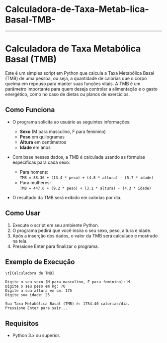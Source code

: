 # Calculadora-de-Taxa-Metab-lica-Basal-TMB-
---
# Calculadora de Taxa Metabólica Basal (TMB)

Este é um simples script em Python que calcula a Taxa Metabólica Basal (TMB) de uma pessoa, ou seja, a quantidade de calorias que o corpo queima em repouso para manter suas funções vitais. A TMB é um parâmetro importante para quem deseja controlar a alimentação e o gasto energético, como no caso de dietas ou planos de exercícios.

## Como Funciona

- O programa solicita ao usuário as seguintes informações:
  - **Sexo** (M para masculino, F para feminino)
  - **Peso** em quilogramas
  - **Altura** em centímetros
  - **Idade** em anos

- Com base nesses dados, a TMB é calculada usando as fórmulas específicas para cada sexo:
  - Para homens:  
    `TMB = 88.36 + (13.4 * peso) + (4.8 * altura) - (5.7 * idade)`
  - Para mulheres:  
    `TMB = 447.6 + (9.2 * peso) + (3.1 * altura) - (4.3 * idade)`

- O resultado da TMB será exibido em calorias por dia.

## Como Usar

1. Execute o script em seu ambiente Python.
2. O programa pedirá que você insira o seu sexo, peso, altura e idade.
3. Após a inserção dos dados, o valor da TMB será calculado e mostrado na tela.
4. Pressione Enter para finalizar o programa.

## Exemplo de Execução

```text
\t[Calculadora de TMB]

Digite o seu sexo (M para masculino, F para feminino): M
Digite o seu peso em kg: 70
Digite a sua altura em cm: 175
Digite sua idade: 25

Sua Taxa Metabólica Basal (TMB) é: 1754.40 calorias/dia.
Pressione Enter para sair...
```

## Requisitos

- Python 3.x ou superior.
